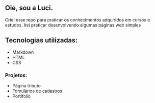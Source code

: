 ## Oie, sou a Luci.
Criei esse repo para praticar os conhecimentos adquiridos em cursos e estudos.
Irei praticar desenvolvendo algumas páginas web simples

## Tecnologias utilizadas:
* Markdown
* HTML
* CSS


### Projetos:
  * Página tributo
  * Fomulários de cadastros
  * Portifolio

